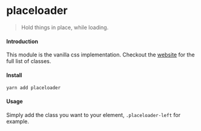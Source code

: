 # placeloader

> Hold things in place, while loading.

#### Introduction

This module is the vanilla css implementation.
Checkout the [website](https://placeloader-vanilla.surge.sh) for the full list of classes.

#### Install

    yarn add placeloader

#### Usage

Simply add the class you want to your element, `.placeloader-left` for example.
